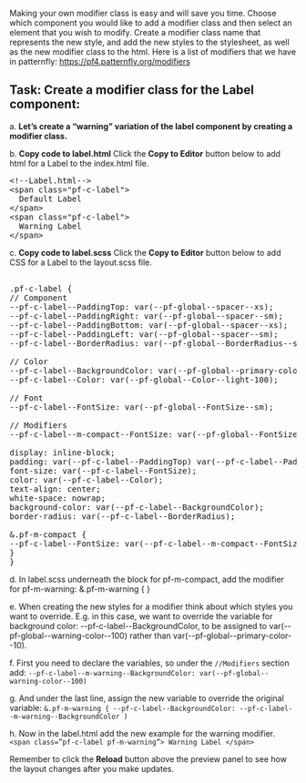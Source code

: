  
Making your own modifier class is easy and will save you time. Choose which component you would like to add a modifier class and then select an element that you wish to modify. Create a modifier class name that represents the new style, and add the new styles to the stylesheet, as well as the new modifier class to the html. Here is a list of modifiers that we have in patternfly: https://pf4.patternfly.org/modifiers

## Task: Create a modifier class for the Label component:
a. <strong>Let’s create a “warning” variation of the label component by creating a modifier class.</strong>

b. <strong>Copy code to label.html</strong> Click the <strong>Copy to Editor</strong> button below to add html for a Label to the index.html file.

<pre class="file" data-filename="index.html" data-target="replace">
&lt;!--Label.html--&gt;
&lt;span class=&quot;pf-c-label&quot;&gt;
  Default Label
&lt;/span>
&lt;span class=&quot;pf-c-label&quot;&gt;
  Warning Label
&lt;/span>
</pre>

c. <strong>Copy code to label.scss</strong> Click the <strong>Copy to Editor</strong> button below to add CSS for a Label to the layout.scss file.

<pre class="file" data-filename="myapp.scss" data-target="replace">
<!--Label.scss-->
.pf-c-label {
// Component
--pf-c-label--PaddingTop: var(--pf-global--spacer--xs);
--pf-c-label--PaddingRight: var(--pf-global--spacer--sm);
--pf-c-label--PaddingBottom: var(--pf-global--spacer--xs);
--pf-c-label--PaddingLeft: var(--pf-global--spacer--sm);
--pf-c-label--BorderRadius: var(--pf-global--BorderRadius--sm);

// Color
--pf-c-label--BackgroundColor: var(--pf-global--primary-color--100);
--pf-c-label--Color: var(--pf-global--Color--light-100);

// Font
--pf-c-label--FontSize: var(--pf-global--FontSize--sm);

// Modifiers
--pf-c-label--m-compact--FontSize: var(--pf-global--FontSize--xs);

display: inline-block;
padding: var(--pf-c-label--PaddingTop) var(--pf-c-label--PaddingRight) var(--pf-c-label--PaddingBottom) var(--pf-c-label--PaddingLeft);
font-size: var(--pf-c-label--FontSize);
color: var(--pf-c-label--Color);
text-align: center;
white-space: nowrap;
background-color: var(--pf-c-label--BackgroundColor);
border-radius: var(--pf-c-label--BorderRadius);

&.pf-m-compact {
--pf-c-label--FontSize: var(--pf-c-label--m-compact--FontSize);
}
}
</pre>

d. In label.scss underneath the block for pf-m-compact, add the modifier for pf-m-warning: 
&.pf-m-warning { }

e. When creating the new styles for a modifier think about which styles you want to override. E.g. in this case, we want to override the variable for background color: --pf-c-label--BackgroundColor, to be assigned to var(--pf-global--warning-color--100) rather than var(--pf-global--primary-color--10).

f. First you need to declare the variables, so under the `//Modifiers` section add:
`--pf-c-label--m-warning--BackgroundColor: var(--pf-global--warning-color--100)`

g. And under the last line, assign the new variable to override the original variable:
`&.pf-m-warning { --pf-c-label--BackgroundColor: --pf-c-label--m-warning--BackgroundColor )`

h. Now in the label.html add the new example for the warning modifier. 
`<span class=”pf-c-label pf-m-warning”> Warning Label </span>`

Remember to click the <strong>Reload</strong> button above the preview panel to see how the layout changes after you make updates.
